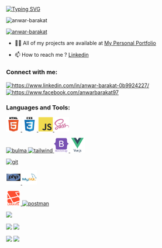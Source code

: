 [![Typing SVG](https://readme-typing-svg.herokuapp.com?duration=3000&lines=Hi%2C%F0%9F%91%8B+I+Am+Anwar+Barakat;A+Full+Stack+%26+Laravel+Developer+;From+Syria)](https://git.io/typing-svg)

<p align="left"> <img src="https://komarev.com/ghpvc/?username=anwar-barakat&label=Profile%20views&color=0e75b6&style=flat" alt="anwar-barakat" /> </p>

<p align="left"> <a href="https://github.com/ryo-ma/github-profile-trophy"><img src="https://github-profile-trophy.vercel.app/?username=anwar-barakat" alt="anwar-barakat" /></a> </p>

- 👨‍💻 All of my projects are available at [My Personal Portfolio](https://anwar-barakat.github.io/My-Personal-Portfolio/)

- 📫 How to reach me ? [Linkedin](https://www.linkedin.com/in/anwar-barakat-0b9924227/)

<h3 align="left">Connect with me:</h3>
<p align="left">
<a href="https://linkedin.com/in/https://www.linkedin.com/in/anwar-barakat-0b9924227/" target="blank"><img align="center" src="https://raw.githubusercontent.com/rahuldkjain/github-profile-readme-generator/master/src/images/icons/Social/linked-in-alt.svg" alt="https://www.linkedin.com/in/anwar-barakat-0b9924227/" height="30" width="40" /></a>
<a href="https://fb.com/https://www.facebook.com/anwarbarakat97" target="blank"><img align="center" src="https://raw.githubusercontent.com/rahuldkjain/github-profile-readme-generator/master/src/images/icons/Social/facebook.svg" alt="https://www.facebook.com/anwarbarakat97" height="30" width="40" /></a>
</p>

<h3 align="left">Languages and Tools:</h3>
<p align="left">
<a href="https://www.w3.org/html/" target="_blank" rel="noreferrer"> <img src="https://raw.githubusercontent.com/devicons/devicon/master/icons/html5/html5-original-wordmark.svg" alt="html5" width="40" height="40"/> </a>
<a href="https://www.w3schools.com/css/" target="_blank" rel="noreferrer"> <img src="https://raw.githubusercontent.com/devicons/devicon/master/icons/css3/css3-original-wordmark.svg" alt="css3" width="40" height="40"/> </a>
<a href="https://developer.mozilla.org/en-US/docs/Web/JavaScript" target="_blank" rel="noreferrer"> <img src="https://raw.githubusercontent.com/devicons/devicon/master/icons/javascript/javascript-original.svg" alt="javascript" width="40" height="40"/> </a>
<a href="https://sass-lang.com" target="_blank" rel="noreferrer"> <img src="https://raw.githubusercontent.com/devicons/devicon/master/icons/sass/sass-original.svg" alt="sass" width="40" height="40"/> </a>
</p>

<p align="left">
<a href="https://bulma.io/" target="_blank" rel="noreferrer"> <img src="https://raw.githubusercontent.com/gilbarbara/logos/804dc257b59e144eaca5bc6ffd16949752c6f789/logos/bulma.svg" alt="bulma" width="40" height="40"/> </a>
<a href="https://tailwindcss.com/" target="_blank" rel="noreferrer"> <img src="https://www.vectorlogo.zone/logos/tailwindcss/tailwindcss-icon.svg" alt="tailwind" width="40" height="40"/> </a>
<a href="https://getbootstrap.com" target="_blank" rel="noreferrer"> <img src="https://raw.githubusercontent.com/devicons/devicon/master/icons/bootstrap/bootstrap-plain-wordmark.svg" alt="bootstrap" width="40" height="40"/> </a>
<a href="https://vuejs.org/" target="_blank" rel="noreferrer"> <img src="https://raw.githubusercontent.com/devicons/devicon/master/icons/vuejs/vuejs-original-wordmark.svg" alt="vuejs" width="40" height="40"/> </a>
</p>

<p align="left">
<a href="https://git-scm.com/" target="_blank" rel="noreferrer"> <img src="https://www.vectorlogo.zone/logos/git-scm/git-scm-icon.svg" alt="git" width="40" height="40"/> </a>
</p>

<p align="left">
<a href="https://www.php.net" target="_blank" rel="noreferrer"> <img src="https://raw.githubusercontent.com/devicons/devicon/master/icons/php/php-original.svg" alt="php" width="40" height="40"/> </a>
<a href="https://www.mysql.com/" target="_blank" rel="noreferrer"> <img src="https://raw.githubusercontent.com/devicons/devicon/master/icons/mysql/mysql-original-wordmark.svg" alt="mysql" width="40" height="40"/> </a>
</p>

<p align="left">
<a href="https://laravel.com/" target="_blank" rel="noreferrer"> <img src="https://raw.githubusercontent.com/devicons/devicon/master/icons/laravel/laravel-plain-wordmark.svg" alt="laravel" width="40" height="40"/> </a>
<a href="https://postman.com" target="_blank" rel="noreferrer"> <img src="https://www.vectorlogo.zone/logos/getpostman/getpostman-icon.svg" alt="postman" width="40" height="40"/> </a>
</p>


<p>
  <img src="http://github-profile-summary-cards.vercel.app/api/cards/profile-details?username=Anwar-Barakat&theme=monokai">
</p>
<p>
  <img src="http://github-profile-summary-cards.vercel.app/api/cards/repos-per-language?username=Anwar-Barakat&theme=monokai">
  <img src="http://github-profile-summary-cards.vercel.app/api/cards/most-commit-language?username=Anwar-Barakat&theme=monokai">
</p>
<p>
  <img src="http://github-profile-summary-cards.vercel.app/api/cards/stats?username=Anwar-Barakat&theme=monokai">
  <img src="http://github-profile-summary-cards.vercel.app/api/cards/productive-time?username=Anwar-Barakat&theme=monokai&utcOffset=8">
</p>


